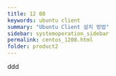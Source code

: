 ```yaml
---
title: 12 08
keywords: ubuntu client
summary: "Ubuntu Client 설치 방법"
sidebar: systemoperation_sidebar
permalink: centos_1208.html
folder: product2
---
```



ddd
